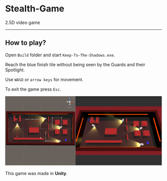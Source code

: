 # Stealth-Game
2.5D video game
 
---
## How to play?

Open `Build` folder and start `Keep-To-The-Shadows.exe`.

Reach the blue finish tile without being seen by the Guards and their Spotlight.

Use `WASD` or `arrow keys` for movement.

To exit the game press `Esc`. 

![](images/Keep-To-The-Shadows.png)

This game was made in **Unity**.
